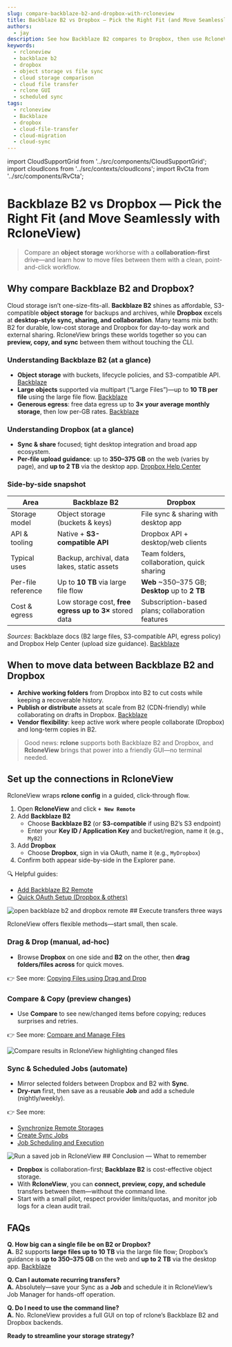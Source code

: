 ```yaml
---
slug: compare-backblaze-b2-and-dropbox-with-rcloneview
title: Backblaze B2 vs Dropbox — Pick the Right Fit (and Move Seamlessly with RcloneView)
authors:
  - jay
description: See how Backblaze B2 compares to Dropbox, then use RcloneView to transfer, sync, and automate jobs between them—no command line required.
keywords:
  - rcloneview
  - backblaze b2
  - dropbox
  - object storage vs file sync
  - cloud storage comparison
  - cloud file transfer
  - rclone GUI
  - scheduled sync
tags:
  - rcloneview
  - Backblaze
  - dropbox
  - cloud-file-transfer
  - cloud-migration
  - cloud-sync
---
```


import CloudSupportGrid from '../src/components/CloudSupportGrid';
import cloudIcons from '../src/contexts/cloudIcons';
import RvCta from '../src/components/RvCta';

# Backblaze B2 vs Dropbox — Pick the Right Fit (and Move Seamlessly with RcloneView)

> Compare an **object storage** workhorse with a **collaboration-first** drive—and learn how to move files between them with a clean, point-and-click workflow.

## Why compare Backblaze B2 and Dropbox?

Cloud storage isn’t one-size-fits-all. **Backblaze B2** shines as affordable, S3-compatible **object storage** for backups and archives, while **Dropbox** excels at **desktop-style sync, sharing, and collaboration**. Many teams mix both: B2 for durable, low-cost storage and Dropbox for day-to-day work and external sharing. RcloneView brings these worlds together so you can **preview, copy, and sync** between them without touching the CLI.

<!-- truncate -->
### Understanding Backblaze B2 (at a glance)
- **Object storage** with buckets, lifecycle policies, and S3-compatible API.  [Backblaze](https://www.backblaze.com/docs/cloud-storage-s3-compatible-api)  
- **Large objects** supported via multipart (“Large Files”)—up to **10 TB per file** using the large file flow.  [Backblaze](https://www.backblaze.com/docs/cloud-storage-large-files)  
- **Generous egress**: free data egress up to **3× your average monthly storage**, then low per-GB rates.  [Backblaze](https://www.backblaze.com/cloud-storage)

### Understanding Dropbox (at a glance)
- **Sync & share** focused; tight desktop integration and broad app ecosystem.
- **Per-file upload guidance**: up to **350–375 GB** on the web (varies by page), and **up to 2 TB** via the desktop app.  [Dropbox Help Center](https://help.dropbox.com/create-upload/add-files)

### Side-by-side snapshot

| Area | Backblaze B2 | Dropbox |
|---|---|---|
| Storage model | Object storage (buckets & keys) | File sync & sharing with desktop app |
| API & tooling | Native + **S3-compatible API** | Dropbox API + desktop/web clients |
| Typical uses | Backup, archival, data lakes, static assets | Team folders, collaboration, quick sharing |
| Per-file reference | Up to **10 TB** via large file flow | **Web** ~350–375 GB; **Desktop** up to **2 TB** |
| Cost & egress | Low storage cost, **free egress up to 3×** stored data | Subscription-based plans; collaboration features |

*Sources*: Backblaze docs (B2 large files, S3-compatible API, egress policy) and Dropbox Help Center (upload size guidance).  [Backblaze](https://www.backblaze.com/docs/cloud-storage-large-files)


## When to move data between Backblaze B2 and Dropbox

- **Archive working folders** from Dropbox into B2 to cut costs while keeping a recoverable history.  
- **Publish or distribute** assets at scale from B2 (CDN-friendly) while collaborating on drafts in Dropbox.  [Backblaze](https://www.backblaze.com/cloud-storage)  
- **Vendor flexibility**: keep active work where people collaborate (Dropbox) and long-term copies in B2.

> Good news: **rclone** supports both Backblaze B2 and Dropbox, and **RcloneView** brings that power into a friendly GUI—no terminal needed.

<!-- Obsidian note: CTA 컴포넌트 -->
<RvCta imageSrc="/img/rcloneview-preview.png" downloadUrl="https://rcloneview.com/src/download.html" />

## Set up the connections in RcloneView

RcloneView wraps **rclone config** in a guided, click-through flow.

1. Open **RcloneView** and click **`+ New Remote`**  
2. Add **Backblaze B2**  
   - Choose **Backblaze B2** (or **S3-compatible** if using B2’s S3 endpoint)  
   - Enter your **Key ID / Application Key** and bucket/region, name it (e.g., `MyB2`)  
3. Add **Dropbox**  
   - Choose **Dropbox**, sign in via OAuth, name it (e.g., `MyDropbox`)  
4. Confirm both appear side-by-side in the Explorer pane.

🔍 Helpful guides:
- [Add Backblaze B2 Remote](/support/howto/remote-storage-connection-settings/backblaze)  
- [Quick OAuth Setup (Dropbox & others)](/support/howto/remote-storage-connection-settings/add-oath-online-login#quick-setup-guide)

<img src="/support/images/en/blog/open-backblaze-b2-and-dropbox-remote.png" alt="open backblaze b2 and dropbox remote" class="img-medium img-center" />
## Execute transfers three ways

RcloneView offers flexible methods—start small, then scale.

### Drag & Drop (manual, ad-hoc)
- Browse **Dropbox** on one side and **B2** on the other, then **drag folders/files across** for quick moves.  

👉 See more: [Copying Files using Drag and Drop](/support/howto/rcloneview-basic/browse-and-manage-remote-storage#copying-files-using-drag-and-drop)

### Compare & Copy (preview changes)
- Use **Compare** to see new/changed items before copying; reduces surprises and retries.  

👉 See more: [Compare and Manage Files](/support/howto/rcloneview-basic/compare-folder-contents#compare-results-and-manage-files)

<img src="/support/images/en/howto/rcloneview-basic/compare-display-select.png" alt="Compare results in RcloneView highlighting changed files" class="img-medium img-center" />

### Sync & Scheduled Jobs (automate)
- Mirror selected folders between Dropbox and B2 with **Sync**.  
- **Dry-run** first, then save as a reusable **Job** and add a schedule (nightly/weekly).  

👉 See more:  
- [Synchronize Remote Storages](/support/howto/rcloneview-basic/synchronize-remote-storages)  
- [Create Sync Jobs](/support/howto/rcloneview-basic/create-sync-jobs)  
- [Job Scheduling and Execution](/support/howto/rcloneview-advanced/job-scheduling-and-execution)

<img src="/support/images/en/howto/rcloneview-basic/job-run-click.png" alt="Run a saved job in RcloneView" class="img-medium img-center" />
## Conclusion — What to remember

- **Dropbox** is collaboration-first; **Backblaze B2** is cost-effective object storage.  
- With **RcloneView**, you can **connect, preview, copy, and schedule** transfers between them—without the command line.  
- Start with a small pilot, respect provider limits/quotas, and monitor job logs for a clean audit trail.

## FAQs

**Q. How big can a single file be on B2 or Dropbox?**  
**A.** B2 supports **large files up to 10 TB** via the large file flow; Dropbox’s guidance is **up to 350–375 GB** on the web and **up to 2 TB** via the desktop app.  [Backblaze](https://www.backblaze.com/docs/cloud-storage-large-files)

**Q. Can I automate recurring transfers?**  
**A.** Absolutely—save your Sync as a **Job** and schedule it in RcloneView’s Job Manager for hands-off operation.

**Q. Do I need to use the command line?**  
**A.** No. RcloneView provides a full GUI on top of rclone’s Backblaze B2 and Dropbox backends.  


**Ready to streamline your storage strategy?**  

<CloudSupportGrid />